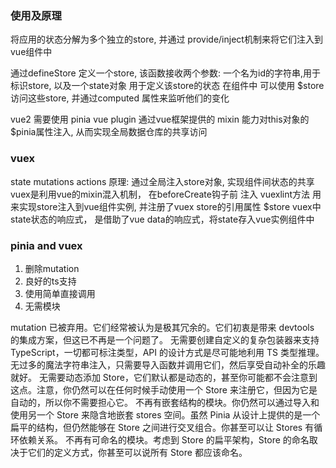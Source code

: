 



### 使用及原理

将应用的状态分解为多个独立的store, 并通过 provide/inject机制来将它们注入到vue组件中

通过defineStore 定义一个store, 该函数接收两个参数: 一个名为id的字符串,用于标识store, 以及一个state对象 用于定义该store的状态
在组件中 可以使用 $store 访问这些store, 并通过computed 属性来监听他们的变化 


vue2 需要使用 pinia vue plugin
通过vue框架提供的 mixin 能力对this对象的$pinia属性注入, 从而实现全局数据仓库的共享访问


### vuex

state mutations actions
原理:
通过全局注入store对象, 实现组件间状态的共享
vuex是利用vue的mixin混入机制， 在beforeCreate钩子前 注入 vuexlint方法 用来实现store注入到vue组件实例, 并注册了vuex store的引用属性 $store
vuex中state状态的响应式， 是借助了vue data的响应式，将state存入vue实例组件中


### pinia and vuex

1. 删除mutation 
2. 良好的ts支持
3. 使用简单直接调用
4. 无需模块



mutation 已被弃用。它们经常被认为是极其冗余的。它们初衷是带来 devtools 的集成方案，但这已不再是一个问题了。
无需要创建自定义的复杂包装器来支持 TypeScript，一切都可标注类型，API 的设计方式是尽可能地利用 TS 类型推理。
无过多的魔法字符串注入，只需要导入函数并调用它们，然后享受自动补全的乐趣就好。
无需要动态添加 Store，它们默认都是动态的，甚至你可能都不会注意到这点。注意，你仍然可以在任何时候手动使用一个 Store 来注册它，但因为它是自动的，所以你不需要担心它。
不再有嵌套结构的模块。你仍然可以通过导入和使用另一个 Store 来隐含地嵌套 stores 空间。虽然 Pinia 从设计上提供的是一个扁平的结构，但仍然能够在 Store 之间进行交叉组合。你甚至可以让 Stores 有循环依赖关系。
不再有可命名的模块。考虑到 Store 的扁平架构，Store 的命名取决于它们的定义方式，你甚至可以说所有 Store 都应该命名。